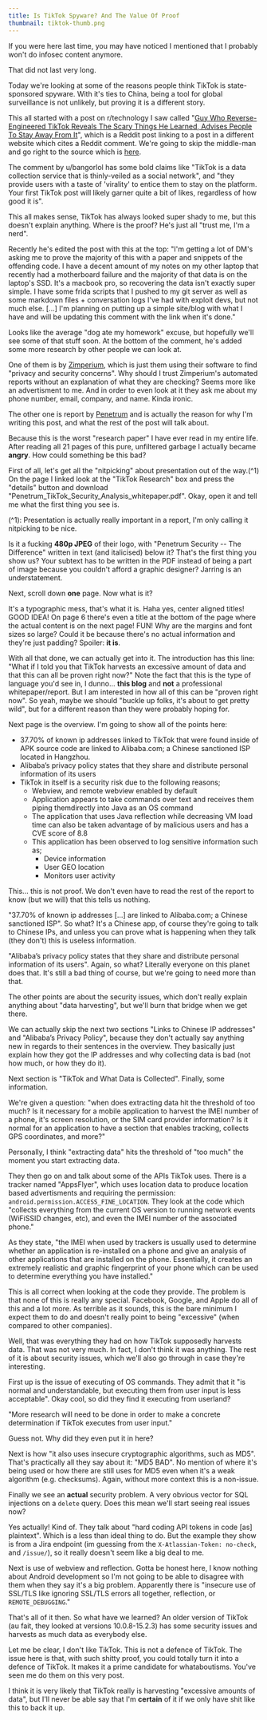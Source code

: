 ```yaml
---
title: Is TikTok Spyware? And The Value Of Proof
thumbnail: tiktok-thumb.png
---
```


If you were here last time, you may have noticed I mentioned that I probably won't  do infosec content anymore.

That did not last very long.

Today we're looking at some of the reasons people think TikTok is state-sponsored spyware. With it's ties to China, being a tool for global surveillance is not unlikely, but proving it is a different story.

This all started with a post on r/technology I saw called "[Guy Who Reverse-Engineered TikTok Reveals The Scary Things He Learned, Advises People To Stay Away From It](https://www.reddit.com/r/technology/comments/hgwe3c/guy_who_reverseengineered_tiktok_reveals_the)", which is a Reddit post linking to a post in a different website which cites a Reddit comment. We're going to skip the middle-man and go right to the source which is [here](https://www.reddit.com/r/videos/comments/fxgi06/not_new_news_but_tbh_if_you_have_tiktiok_just_get/fmuko1m/).

The comment by u/bangorlol has some bold claims like "TikTok is a data collection service that is thinly-veiled as a social network", and "they provide users with a taste of 'virality' to entice them to stay on the platform. Your first TikTok post will likely garner quite a bit of likes, regardless of how good it is".

This all makes sense, TikTok has always looked super shady to me, but this doesn't explain anything. Where is the proof? He's just all "trust me, I'm a nerd".

Recently he's edited the post with this at the top: "I'm getting a lot of DM's asking me to prove the majority of this with a paper and snippets of the offending code. I have a decent amount of my notes on my other laptop that recently had a motherboard failure and the majority of that data is on the laptop's SSD. It's a macbook pro, so recovering the data isn't exactly super simple. I have some frida scripts that I pushed to my git server as well as some markdown files + conversation logs I've had with exploit devs, but not much else. [...] I'm planning on putting up a simple site/blog with what I have and will be updating this comment with the link when it's done."

Looks like the average "dog ate my homework" excuse, but hopefully we'll see some of that stuff soon. At the bottom of the comment, he's added some more research by other people we can look at.

One of them is by [Zimperium](https://blog.zimperium.com/zimperium-analyzes-tiktoks-security-and-privacy-risks/), which is just them using their software to find "privacy and security concerns". Why should I trust Zimperium's automated reports without an explanation of what they are checking? Seems more like an advertisment to me. And in order to even look at it they ask me about my phone number, email, company, and name. Kinda ironic.

The other one is report by [Penetrum](https://penetrum.com/research) and is actually the reason for why I'm writing this post, and what the rest of the post will talk about.

Because this is the worst "research paper" I have ever read in my entire life. After reading all 21 pages of this pure, unfiltered garbage I actually became **angry**. How could something be this bad?

First of all, let's get all the "nitpicking" about presentation out of the way.(^1) On the page I linked look at the "TikTok Research" box and press the "details" button and download "Penetrum\_TikTok\_Security\_Analysis\_whitepaper.pdf". Okay, open it and tell me what the first thing you see is.

(^1): Presentation is actually really important in a report, I'm only calling it nitpicking to be nice.

Is it a fucking **480p JPEG** of their logo, with "Penetrum Security -- The Difference" written in text (and italicised) below it? That's the first thing you show us? Your subtext has to be written in the PDF instead of being a part of image because you couldn't afford a graphic designer? Jarring is an understatement.

Next, scroll down **one** page. Now what is it?

It's a typographic mess, that's what it is. Haha yes, center aligned titles! GOOD IDEA! On page 6 there's even a title at the bottom of the page where the actual content is on the next page! FUN! Why are the margins and font sizes so large? Could it be because there's no actual information and they're just padding? Spoiler: **it is**.

With all that done, we can actually get into it. The introduction has this line: "What if I told you that TikTok harvests an excessive amount of data and that this can all be proven right now?" Note the fact that this is the type of language you'd see in, I dunno... **this blog** and **not** a professional whitepaper/report. But I am interested in how all of this can be "proven right now". So yeah, maybe we should  "buckle up folks, it's about to get pretty wild", but for a different reason than they were probably hoping for.

Next page is the overview. I'm going to show all of the points here:

- 37.70% of known ip addresses linked to TikTok that were found inside of APK source code are linked to Alibaba.com; a Chinese sanctioned ISP located in Hangzhou.
- Alibaba’s privacy policy states that they share and distribute personal information of its users
- TikTok in itself is a security risk due to the following reasons;
	- Webview, and remote webview enabled by default
	- Application appears to take commands over text and receives them piping themdirectly into Java as an OS command
	- The application that uses Java reflection while decreasing VM load time can also be taken advantage of by malicious users and has a CVE score of 8.8
	- This application has been observed to log sensitive information such as;
		- Device information
		- User GEO location
		- Monitors user activity

This... this is not proof. We don't even have to read the rest of the report to know (but we will) that this tells us nothing.

"37.70% of known ip addresses [...] are linked to Alibaba.com; a Chinese sanctioned ISP". So what? It's a Chinese app, of course they're going to talk to Chinese IPs, and unless you can prove what is happening when they talk (they don't) this is useless information.

"Alibaba’s privacy policy states that they share and distribute personal information of its users". Again, so what? Literally everyone on this planet does that. It's still a bad thing of course, but we're going to need more than that.

The other points are about the security issues, which don't really explain anything about "data harvesting", but we'll burn that bridge when we get there.

We can actually skip the next two sections "Links to Chinese IP addresses" and "Alibaba’s Privacy Policy", because they don't actually say anything new in regards to their sentences in the overview. They basically just explain how they got the IP addresses and why collecting data is bad (not how much, or how they do it).

Next section is "TikTok and What Data is Collected". Finally, some information.

We're given a question: "when does extracting data hit the threshold of too much? Is it necessary for a mobile application to harvest the IMEI number of a phone, it's screen resolution, or the SIM card provider information? Is it normal for an application to have a section that enables tracking, collects GPS coordinates, and more?"

Personally, I think "extracting data" hits the threshold of "too much" the moment you start extracting data.

They then go on and talk about some of the APIs TikTok uses. There is a tracker named "AppsFlyer", which uses location data to produce location based advertisments and requiring the permission: `android.permission.ACCESS_FINE_LOCATION`. They look at the code which  "collects everything from the current OS version to running network events (WiFiSSID changes, etc), and even the IMEI number of the associated phone."

As they state, "the IMEI when used by trackers is usually used to determine whether an application is re-installed on a phone and give an analysis of other applications that are installed on the phone. Essentially, it creates an extremely realistic and graphic fingerprint of your phone which can be used to determine everything you have installed."

This is all correct when looking at the code they provide. The problem is that none of this is really any special. Facebook, Google, and Apple do all of this and a lot more. As terrible as it sounds, this is the bare minimum I expect them to do and doesn't really point to being "excessive" (when compared to other companies).

Well, that was everything they had on how TikTok supposedly harvests data. That was not very much. In fact, I don't think it was anything. The rest of it is about security issues, which we'll also go through in case they're interesting.

First up is the issue of executing of OS commands. They admit that it "is normal and understandable, but executing them from user input is less acceptable". Okay cool, so did they find it executing from userland?

"More research will need to be done in order to make a concrete determination if TikTok executes from user input."

Guess not. Why did they even put it in here?

Next is how "it also uses insecure cryptographic algorithms, such as MD5". That's practically all they say about it: "MD5 BAD". No mention of where it's being used or how there are still uses for MD5 even when it's a weak algorithm (e.g. checksums). Again, without more context this is a non-issue.

Finally we see an **actual** security problem. A very obvious vector for SQL injections on a `delete` query. Does this mean we'll start seeing real issues now?

Yes actually! Kind of. They talk about "hard coding API tokens in code [as] plaintext". Which is a less than ideal thing to do. But the example they show is from a Jira endpoint (im guessing from the `X-Atlassian-Token: no-check`, and `/issue/`), so it really doesn't seem like a big deal to me.

Next is use of webview and reflection. Gotta be honest here, I know nothing about Android development so I'm not going to be able to disagree with them when they say it's a big problem. Apparently there is "insecure use of SSL/TLS like ignoring SSL/TLS errors all together, reflection, or `REMOTE_DEBUGGING`."

That's all of it then. So what have we learned? An older version of TikTok (au fait,  they looked at versions 10.0.8-15.2.3) has some security issues and harvests as much data as everybody else.

Let me be clear, I don't like TikTok. This is not a defence of TikTok. The issue here is that, with such shitty proof, you could totally turn it into a defence of TikTok. It makes it a prime candidate for whataboutisms. You've seen me do them on this very post.

I think it is very likely that TikTok really is harvesting "excessive amounts of data", but I'll never be able say that I'm **certain** of it if we only have shit like this to back it up.
